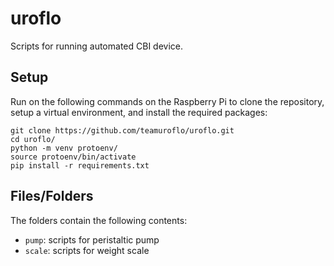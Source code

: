 # uroflo
Scripts for running automated CBI device.

## Setup
Run on the following commands on the Raspberry Pi to clone the repository, setup a virtual environment, and install the required packages:

```
git clone https://github.com/teamuroflo/uroflo.git
cd uroflo/
python -m venv protoenv/
source protoenv/bin/activate
pip install -r requirements.txt
```

## Files/Folders
The folders contain the following contents:
* ```pump```: scripts for peristaltic pump
* ```scale```: scripts for weight scale
